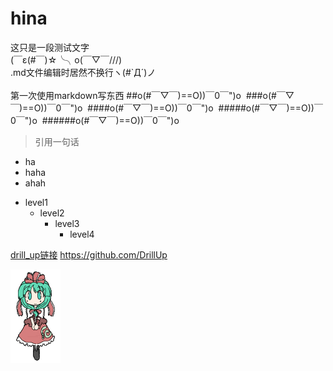 # hina
这只是一段测试文字<br>(￣ε(#￣)☆╰╮o(￣▽￣///)<br>.md文件编辑时居然不换行ヽ(#`Д´)ノ<br><br>第一次使用markdown写东西
##o(#￣▽￣)==O))￣0￣")o 
###o(#￣▽￣)==O))￣0￣")o 
####o(#￣▽￣)==O))￣0￣")o 
#####o(#￣▽￣)==O))￣0￣")o 
######o(#￣▽￣)==O))￣0￣")o 

>引用一句话

* ha
* haha
* ahah
+ level1
  - level2
    - level3
      - level4

[drill_up链接](https://github.com/DrillUp)
<https://github.com/DrillUp>

<img src="https://github.com/DrillUp/hina/blob/master/hina%20spinning%20(5).gif" alt="hina">
